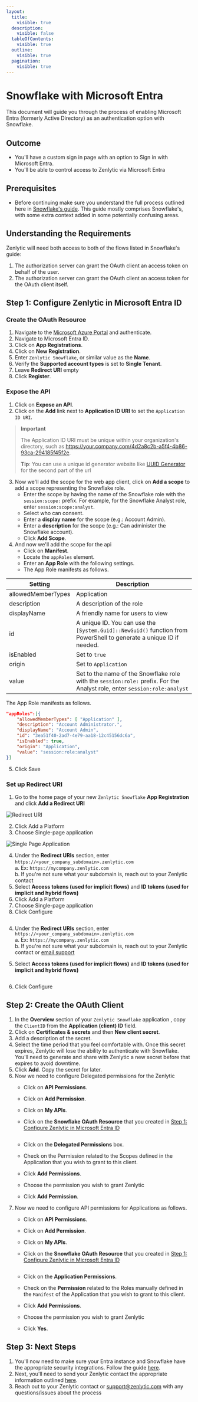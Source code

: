 ```yaml
---
layout:
  title:
    visible: true
  description:
    visible: false
  tableOfContents:
    visible: true
  outline:
    visible: true
  pagination:
    visible: true
---
```


# Snowflake with Microsoft Entra

This document will guide you through the process of enabling Microsoft Entra (formerly Active Directory) as an authentication option with Snowflake.

## Outcome

* You'll have a custom sign in page with an option to Sign in with Microsoft Entra.
* You'll be able to control access to Zenlytic via Microsoft Entra

## Prerequisites

* Before continuing make sure you understand the full process outlined here in [Snowflake's guide](https://docs.snowflake.com/en/user-guide/oauth-azure#label-configure-oauth-resource-in-microsoft-idp). This guide mostly comprises Snowflake's, with some extra context added in some potentially confusing areas.

## Understanding the Requirements

Zenlytic will need both access to both of the flows listed in Snowflake's guide:

1. The authorization server can grant the OAuth client an access token on behalf of the user.
2. The authorization server can grant the OAuth client an access token for the OAuth client itself.

## Step 1: Configure Zenlytic in Microsoft Entra ID

### Create the OAuth Resource

1. Navigate to the [Microsoft Azure Portal](https://portal.azure.com/) and authenticate.
2. Navigate to Microsoft Entra ID.
3. Click on **App Registrations**.
4. Click on **New Registration**.
5. Enter `Zenlytic Snowflake`, or similar value as the **Name**.
6. Verify the **Supported account types** is set to **Single Tenant**.
7. Leave **Redirect URI** empty
8. Click **Register**.

### Expose the API

1. Click on **Expose an API**.
2. Click on the **Add** link next to **Application ID URI** to set the `Application ID URI`.

> **Important**
>
> The Application ID URI must be unique within your organization's directory, such as https://your.company.com/4d2a8c2b-a5f4-4b86-93ca-294185f45f2e.
>
> **Tip**: You can use a unique id generator website like [UUID Generator](https://www.uuidgenerator.net/) for the second part of the url

3. Now we'll add the scope for the web app client, click on **Add a scope** to add a scope representing the Snowflake role.
   * Enter the scope by having the name of the Snowflake role with the `session:scope:` prefix. For example, for the Snowflake Analyst role, enter `session:scope:analyst`.
   * Select who can consent.
   * Enter a **display name** for the scope (e.g.: Account Admin).
   * Enter a **description** for the scope (e.g.: Can administer the Snowflake account).
   * Click **Add Scope**.
4. And now we'll add the scope for the api
   * Click on **Manifest**.
   * Locate the `appRoles` element.
   * Enter an **App Role** with the following settings.
   * The App Role manifests as follows.

| Setting            | Description                                                                                                               |
| ------------------ | ------------------------------------------------------------------------------------------------------------------------- |
| allowedMemberTypes | Application                                                                                                               |
| description        | A description of the role                                                                                                 |
| displayName        | A friendly name for users to view                                                                                         |
| id                 | A unique ID. You can use the `[System.Guid]::NewGuid()` function from PowerShell to generate a unique ID if needed.       |
| isEnabled          | Set to `true`                                                                                                             |
| origin             | Set to `Application`                                                                                                      |
| value              | Set to the name of the Snowflake role with the `session:role:` prefix. For the Analyst role, enter `session:role:analyst` |

The App Role manifests as follows.

```json
"appRoles":[{
    "allowedMemberTypes": [ "Application" ],
    "description": "Account Administrator.",
    "displayName": "Account Admin",
    "id": "3ea51f40-2ad7-4e79-aa18-12c45156dc6a",
    "isEnabled": true,
    "origin": "Application",
    "value": "session:role:analyst"
}]
```

5. Click Save

### Set up Redirect URI

1. Go to the home page of your new `Zenlytic Snowflake` **App Registration** and click **Add a Redirect URI**

![Redirect URI](../assets/8_authentication/entra-snowflake_image_1.png)

2. Click Add a Platform
3. Choose Single-page application

![Single Page Application](../assets/8_authentication/entra-snowflake_image_2.png)

4. Under the **Redirect URIs** section, enter `https://<your_company_subdomain>.zenlytic.com`\
   a. Ex: `https://mycompany.zenlytic.com`\
   b. If you're not sure what your subdomain is, reach out to your Zenlytic contact
5. Select **Access tokens (used for implicit flows)** and **ID tokens (used for implicit and hybrid flows)**
6. Click Add a Platform
7. Choose Single-page application
8. Click Configure

<figure><img src="../assets/8_authentication/entra-snowflake_image_2.png" alt=""><figcaption></figcaption></figure>

4. Under the **Redirect URIs** section, enter `https://<your_company_subdomain>.zenlytic.com`\
   a. Ex: `https://mycompany.zenlytic.com`\
   b. If you're not sure what your subdomain is, reach out to your Zenlytic contact or [email support](mailto:support@zenlytic.com)
5.  Select **Access tokens (used for implicit flows)** and **ID tokens (used for implicit and hybrid flows)**

    <figure><img src="../assets/8_authentication/entra-snowflake_image_3.png" alt=""><figcaption></figcaption></figure>
6. Click Configure

## Step 2: Create the OAuth Client

1. In the **Overview** section of your `Zenlytic Snowflake` application , copy the `ClientID` from the **Application (client) ID** field.
2. Click on **Certificates & secrets** and then **New client secret**.
3. Add a description of the secret.
4. Select the time period that you feel comfortable with. Once this secret expires, Zenlytic will lose the ability to authenticate with Snowflake. You'll need to generate and share with Zenlytic a new secret before that expires to avoid downtime.
5. Click **Add**. Copy the secret for later.
6. Now we need to configure Delegated permissions for the Zenlytic
   * Click on **API Permissions**.
   * Click on **Add Permission**.
   * Click on **My APIs**.
   *   Click on the **Snowflake OAuth Resource** that you created in [Step 1: Configure Zenlytic in Microsoft Entra ID](microsoft_entra_snowflake.md#step-1-configure-zenlytic-in-microsoft-entra-id)

       <figure><img src="../assets/8_authentication/entra-snowflake_image_4.png" alt=""><figcaption></figcaption></figure>
   * Click on the **Delegated Permissions** box.
   * Check on the Permission related to the Scopes defined in the Application that you wish to grant to this client.
   * Click **Add Permissions**.
   * Choose the permission you wish to grant Zenlytic
   * Click **Add Permission**.
7. Now we need to configure API permissions for Applications as follows.
   * Click on **API Permissions**.
   * Click on **Add Permission**.
   * Click on **My APIs**.
   *   Click on the **Snowflake OAuth Resource** that you created in [Step 1: Configure Zenlytic in Microsoft Entra ID](microsoft_entra_snowflake.md#step-1-configure-zenlytic-in-microsoft-entra-id)

       <figure><img src="../assets/8_authentication/entra-snowflake_image_5.png" alt=""><figcaption></figcaption></figure>
   * Click on the **Application Permissions**.
   * Check on the **Permission** related to the Roles manually defined in the `Manifest` of the Application that you wish to grant to this client.
   * Click **Add Permissions**.
   * Choose the permission you wish to grant Zenlytic
   * Click **Yes**.

## Step 3: Next Steps

1. You'll now need to make sure your Entra instance and Snowflake have the appropriate security integrations. Follow the guide [here](https://docs.snowflake.com/en/user-guide/oauth-azure#collect-azure-ad-information-for-snowflake).
2. Next, you'll need to send your Zenlytic contact the appropriate information outlined [here](entra-snowflake-what-to-send.md).
3. Reach out to your Zenlytic contact or [support@zenlytic.com](mailto:support@zenlytic.com) with any questions/issues about the process
